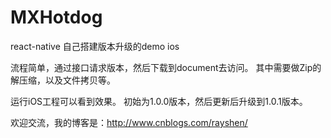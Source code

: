 # MXHotdog
react-native 自己搭建版本升级的demo ios

流程简单，通过接口请求版本，然后下载到document去访问。
其中需要做Zip的解压缩，以及文件拷贝等。

运行iOS工程可以看到效果。
初始为1.0.0版本，然后更新后升级到1.0.1版本。


欢迎交流，我的博客是：http://www.cnblogs.com/rayshen/

